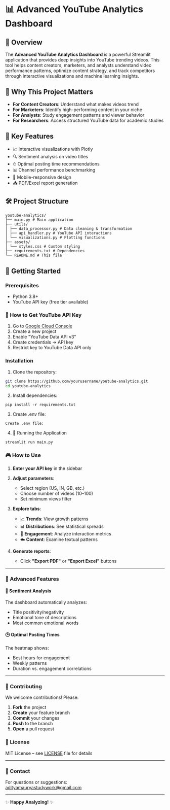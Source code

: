 # 📊 Advanced YouTube Analytics Dashboard



## 🌟 Overview

The **Advanced YouTube Analytics Dashboard** is a powerful Streamlit application that provides deep insights into YouTube trending videos. This tool helps content creators, marketers, and analysts understand video performance patterns, optimize content strategy, and track competitors through interactive visualizations and machine learning insights.

## 🚀 Why This Project Matters

- **For Content Creators**: Understand what makes videos trend  
- **For Marketers**: Identify high-performing content in your niche  
- **For Analysts**: Study engagement patterns and viewer behavior  
- **For Researchers**: Access structured YouTube data for academic studies  

## 🔑 Key Features

- 📈 Interactive visualizations with Plotly  
- 🔍 Sentiment analysis on video titles  
- ⏱ Optimal posting time recommendations  
- 📊 Channel performance benchmarking  
- 📱 Mobile-responsive design  
- 📥 PDF/Excel report generation  

## 🛠 Project Structure
```
youtube-analytics/
├── main.py # Main application
├── utils/
│ ├── data_processor.py # Data cleaning & transformation
│ ├── api_handler.py # YouTube API interactions
│ └── visualizations.py # Plotting functions
├── assets/
│ └── styles.css # Custom styling
├── requirements.txt # Dependencies
└── README.md # This file
```

## 🏁 Getting Started

### Prerequisites

- Python 3.8+  
- YouTube API key (free tier available)  

### 🔑 How to Get YouTube API Key

1. Go to [Google Cloud Console](https://console.cloud.google.com/)  
2. Create a new project  
3. Enable "YouTube Data API v3"  
4. Create credentials → API key  
5. Restrict key to YouTube Data API only  

### Installation

1. Clone the repository:

```bash
git clone https://github.com/yourusername/youtube-analytics.git
cd youtube-analytics
```
2. Install dependencies:

```
pip install -r requirements.txt
```

3. Create .env file:
```
Create .env file:
```
4. 🚦 Running the Application
```
streamlit run main.py
```

### 🎮 How to Use

1. **Enter your API key** in the sidebar

2. **Adjust parameters**:
   - Select region (US, IN, GB, etc.)
   - Choose number of videos (10–100)
   - Set minimum views filter

3. **Explore tabs**:
   - 📈 **Trends**: View growth patterns
   - 📊 **Distributions**: See statistical spreads
   - 📌 **Engagement**: Analyze interaction metrics
   - ☁️ **Content**: Examine textual patterns

4. **Generate reports**:
   - Click **"Export PDF"** or **"Export Excel"** buttons

---

### 🧠 Advanced Features

#### 💬 Sentiment Analysis

The dashboard automatically analyzes:
- Title positivity/negativity  
- Emotional tone of descriptions  
- Most common emotional words

#### 🕒 Optimal Posting Times

The heatmap shows:
- Best hours for engagement  
- Weekly patterns  
- Duration vs. engagement correlations  

---

### 🤝 Contributing

We welcome contributions! Please:

1. **Fork** the project  
2. **Create** your feature branch  
3. **Commit** your changes  
4. **Push** to the branch  
5. **Open** a pull request  

### 📜 License

MIT License – see [LICENSE](LICENSE) file for details

---

### 📧 Contact

For questions or suggestions:  
[adityamauryastudywork@gmail.com](mailto:adityamauryastudywork@gmail.com)

---

✨ **Happy Analyzing!** ✨


